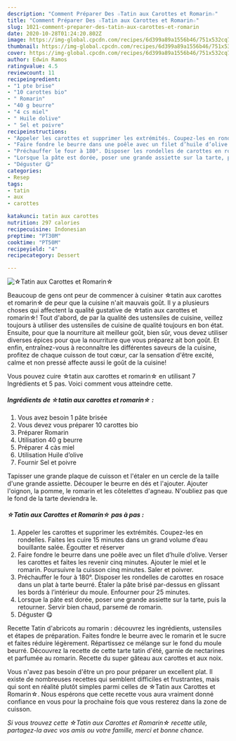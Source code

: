 ```yaml
---
description: "Comment Préparer Des ☆Tatin aux Carottes et Romarin☆"
title: "Comment Préparer Des ☆Tatin aux Carottes et Romarin☆"
slug: 1021-comment-preparer-des-tatin-aux-carottes-et-romarin
date: 2020-10-28T01:24:20.802Z
image: https://img-global.cpcdn.com/recipes/6d399a89a1556b46/751x532cq70/☆tatin-aux-carottes-et-romarin☆-photo-principale-de-la-recette.jpg
thumbnail: https://img-global.cpcdn.com/recipes/6d399a89a1556b46/751x532cq70/☆tatin-aux-carottes-et-romarin☆-photo-principale-de-la-recette.jpg
cover: https://img-global.cpcdn.com/recipes/6d399a89a1556b46/751x532cq70/☆tatin-aux-carottes-et-romarin☆-photo-principale-de-la-recette.jpg
author: Edwin Ramos
ratingvalue: 4.5
reviewcount: 11
recipeingredient:
- "1 pte brise"
- "10 carottes bio"
- " Romarin"
- "40 g beurre"
- "4 cs miel"
- " Huile dolive"
- " Sel et poivre"
recipeinstructions:
- "Appeler les carottes et supprimer les extrémités. Coupez-les en rondelles. Faites les cuire 15 minutes dans un grand volume d’eau bouillante salée. Égoutter et réserver"
- "Faire fondre le beurre dans une poêle avec un filet d’huile d’olive. Verser les carottes et faites les revenir cinq minutes. Ajouter le miel et le romarin. Poursuivre la cuisson cinq minutes. Saler et poivrer."
- "Préchauffer le four à 180°. Disposer les rondelles de carottes en rosace dans un plat à tarte beurré. Étaler la pâte brisé par-dessus en glissant les bords à l’intérieur du moule. Enfourner pour 25 minutes."
- "Lorsque la pâte est dorée, poser une grande assiette sur la tarte, puis la retourner. Servir bien chaud, parsemé de romarin."
- "Déguster 😋"
categories:
- Resep
tags:
- tatin
- aux
- carottes

katakunci: tatin aux carottes 
nutrition: 297 calories
recipecuisine: Indonesian
preptime: "PT30M"
cooktime: "PT50M"
recipeyield: "4"
recipecategory: Dessert

---
```



![☆Tatin aux Carottes et Romarin☆](https://img-global.cpcdn.com/recipes/6d399a89a1556b46/751x532cq70/☆tatin-aux-carottes-et-romarin☆-photo-principale-de-la-recette.jpg)

Beaucoup de gens ont peur de commencer à cuisiner ☆tatin aux carottes et romarin☆ de peur que la cuisine n'ait mauvais goût. Il y a plusieurs choses qui affectent la qualité gustative de ☆tatin aux carottes et romarin☆! Tout d'abord, de par la qualité des ustensiles de cuisine, veillez toujours à utiliser des ustensiles de cuisine de qualité toujours en bon état. Ensuite, pour que la nourriture ait meilleur goût, bien sûr, vous devez utiliser diverses épices pour que la nourriture que vous préparez ait bon goût. Et enfin, entraînez-vous à reconnaître les différentes saveurs de la cuisine, profitez de chaque cuisson de tout cœur, car la sensation d'être excité, calme et non pressé affecte aussi le goût de la cuisine!

<!--inarticleads1-->

Vous pouvez cuire ☆tatin aux carottes et romarin☆ en utilisant 7 Ingrédients et 5 pas. Voici comment vous atteindre cette.

##### Ingrédients de ☆tatin aux carottes et romarin☆ :

1. Vous avez besoin 1 pâte brisée
1. Vous devez vous préparer 10 carottes bio
1. Préparer  Romarin
1. Utilisation 40 g beurre
1. Préparer 4 càs miel
1. Utilisation  Huile d’olive
1. Fournir  Sel et poivre


Tapisser une grande plaque de cuisson et l&#39;étaler en un cercle de la taille d&#39;une grande assiette. Découper le beurre en dés et l&#39;ajouter. Ajouter l&#39;oignon, la pomme, le romarin et les côtelettes d&#39;agneau. N&#39;oubliez pas que le fond de la tarte deviendra le. 

<!--inarticleads2-->

##### ☆Tatin aux Carottes et Romarin☆ pas à pas :

1. Appeler les carottes et supprimer les extrémités. Coupez-les en rondelles. Faites les cuire 15 minutes dans un grand volume d’eau bouillante salée. Égoutter et réserver
1. Faire fondre le beurre dans une poêle avec un filet d’huile d’olive. Verser les carottes et faites les revenir cinq minutes. Ajouter le miel et le romarin. Poursuivre la cuisson cinq minutes. Saler et poivrer.
1. Préchauffer le four à 180°. Disposer les rondelles de carottes en rosace dans un plat à tarte beurré. Étaler la pâte brisé par-dessus en glissant les bords à l’intérieur du moule. Enfourner pour 25 minutes.
1. Lorsque la pâte est dorée, poser une grande assiette sur la tarte, puis la retourner. Servir bien chaud, parsemé de romarin.
1. Déguster 😋


Recette Tatin d&#39;abricots au romarin : découvrez les ingrédients, ustensiles et étapes de préparation. Faites fondre le beurre avec le romarin et le sucre et faites réduire légèrement. Répartissez ce mélange sur le fond du moule beurré. Découvrez la recette de cette tarte tatin d&#39;été, garnie de nectarines et parfumée au romarin. Recette du super gâteau aux carottes et aux noix. 

<!--inarticleads1-->

<p>
Vous n'avez pas besoin d'être un pro pour préparer un excellent plat. Il existe de nombreuses recettes qui semblent difficiles et frustrantes, mais qui sont en réalité plutôt simples parmi celles de ☆Tatin aux Carottes et Romarin☆. Nous espérons que cette recette vous aura vraiment donné confiance en vous pour la prochaine fois que vous resterez dans la zone de cuisson.
</p>

<p>
<i>Si vous trouvez cette ☆Tatin aux Carottes et Romarin☆ recette utile, partagez-la avec vos amis ou votre famille, merci et bonne chance.</i>
</p>
